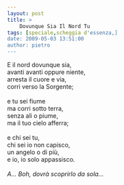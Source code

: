 ```yaml
---
layout: post
title: >
    Dovunque Sia Il Nord Tu
tags: [speciale,scheggia d'essenza,]
date: 2009-05-03 13:51:00
author: pietro
---
```

E il nord dovunque sia,<br/>avanti avanti oppure niente,<br/>arresta il cuore e via,<br/>corri verso la Sorgente;<br/><br/>e tu sei fiume<br/>ma corri sotto terra,<br/>senza ali o piume,<br/>ma il tuo cielo afferra;<br/><br/>e chi sei tu,<br/>chi sei io non capisco,<br/>un angelo o di più,<br/>e io, io solo appassisco.<br/><br/><span style="font-style: italic">A... Boh, dovrà scoprirlo da sola...</span>

